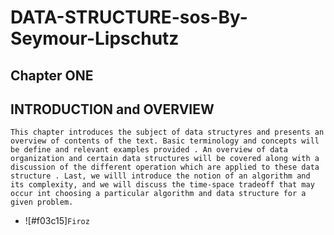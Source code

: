 # DATA-STRUCTURE-sos-By-Seymour-Lipschutz
## Chapter ONE
## INTRODUCTION and OVERVIEW
` This chapter introduces the subject of data structyres and presents an overview of contents of the text. Basic terminology and concepts will be define and relevant examples provided . An overview of data organization and certain data structures will be covered along with a discussion of the different operation which are applied to these data structure . Last, we willl introduce the notion of an algorithm and its complexity, and we will discuss the time-space tradeoff that may occur int choosing a particular algorithm and data structure for a given problem. `
- ![#f03c15]`Firoz`
